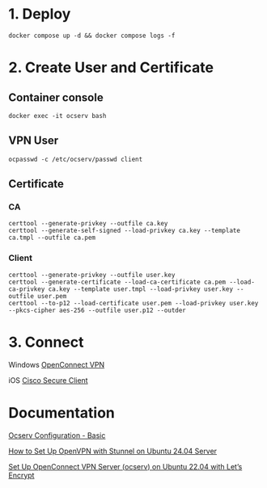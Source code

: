 # 1. Deploy
```
docker compose up -d && docker compose logs -f
```

# 2. Create User and Certificate
## Container console
```
docker exec -it ocserv bash
```
## VPN User
```
ocpasswd -c /etc/ocserv/passwd client
```

## Certificate
### CA
```
certtool --generate-privkey --outfile ca.key
certtool --generate-self-signed --load-privkey ca.key --template ca.tmpl --outfile ca.pem
```
### Client
```
certtool --generate-privkey --outfile user.key
certtool --generate-certificate --load-ca-certificate ca.pem --load-ca-privkey ca.key --template user.tmpl --load-privkey user.key --outfile user.pem
certtool --to-p12 --load-certificate user.pem --load-privkey user.key --pkcs-cipher aes-256 --outfile user.p12 --outder
```

# 3. Connect
Windows [OpenConnect VPN](https://gui.openconnect-vpn.net/download)

iOS [Cisco Secure Client](https://apps.apple.com/us/app/cisco-secure-client/id1135064690)


# Documentation
[Ocserv Configuration - Basic](https://docs.openconnect-vpn.net/recipes/ocserv-configuration-basic/) 

[How to Set Up OpenVPN with Stunnel on Ubuntu 24.04 Server](https://www.linuxbabe.com/ubuntu/set-up-openvpn-with-stunnel-on-ubuntu-24-04-server)

[Set Up OpenConnect VPN Server (ocserv) on Ubuntu 22.04 with Let’s Encrypt](https://www.linuxbabe.com/ubuntu/openconnect-vpn-server-ocserv-ubuntu-16-04-17-10-lets-encrypt)
